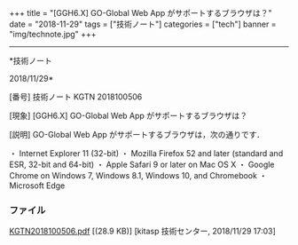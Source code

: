 ﻿+++
title = "[GGH6.X] GO-Global Web App がサポートするブラウザは？"
date = "2018-11-29"
tags = ["技術ノート"]
categories = ["tech"]
banner = "img/technote.jpg"
+++

-----------------------------------------------------------------------------------------------------------------------------

*技術ノート

2018/11/29*


[番号]
技術ノート KGTN 2018100506

[現象]
[GGH6.X] GO-Global Web App がサポートするブラウザは？

[説明]
GO-Global Web App がサポートするブラウザは，次の通りです．

・ Internet Explorer 11 (32-bit)
・ Mozilla Firefox 52 and later (standard and ESR, 32-bit and 64-bit)
・ Apple Safari 9 or later on Mac OS X
・ Google Chrome on Windows 7, Windows 8.1, Windows 10, and Chromebook
・ Microsoft Edge


### ファイル

 
 


[KGTN2018100506.pdf](http://techreport.kitasp.net/attachments/download/4196/KGTN2018100506.pdf)
 [(28.9 KB)] [kitasp 技術センター, 2018/11/29
17:03]


 


 

